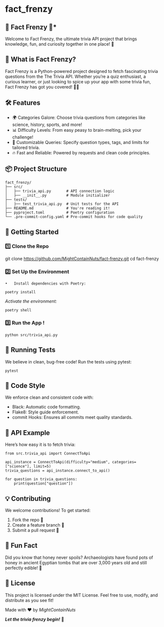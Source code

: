 # fact_frenzy
## 🎉 Fact Frenzy 🎉*

Welcome to Fact Frenzy, the ultimate trivia API project that brings knowledge, fun, and curiosity together in one place! 🚀

## 🌟 What is Fact Frenzy?

Fact Frenzy is a Python-powered project designed to fetch fascinating trivia questions from the The Trivia API. Whether you’re a quiz enthusiast, a curious learner, or just looking to spice up your app with some trivia fun, Fact Frenzy has got you covered! 🧠✨

## 🛠️ Features

- 🌍 Categories Galore: Choose trivia questions from categories like science, history, sports, and more!
- 📊 Difficulty Levels: From easy peasy to brain-melting, pick your challenge!
- 🎯 Customizable Queries: Specify question types, tags, and limits for tailored trivia.
- 🔥 Fast and Reliable: Powered by requests and clean code principles.

## 📦 Project Structure
```
fact_frenzy/
├── src/
│   ├── trivia_api.py       # API connection logic
│   ├── __init__.py         # Module initializer
├── tests/
│   ├── test_trivia_api.py  # Unit tests for the API
├── README.md               # You're reading it!
├── pyproject.toml          # Poetry configuration
└── .pre-commit-config.yaml # Pre-commit hooks for code quality
```

## 🚀 Getting Started

### 1️⃣ Clone the Repo

git clone https://github.com/MightContainNuts/fact-frenzy.git
cd fact-frenzy

### 2️⃣ Set Up the Environment
	•	Install dependencies with Poetry:

```poetry install```


_Activate the environment:_

```poetry shell```



### 3️⃣ Run the App !

```python src/trivia_api.py```

## 🧪 Running Tests

We believe in clean, bug-free code! Run the tests using pytest:

```pytest```

## 🎨 Code Style

We enforce clean and consistent code with:
- Black: Automatic code formatting.
- Flake8: Style guide enforcement.
- commit Hooks: Ensures all commits meet quality standards.

## 🤖 API Example

Here’s how easy it is to fetch trivia:
```
from src.trivia_api import ConnectToApi

api_instance = ConnectToApi(difficulty="medium", categories=["science"], limit=5)
trivia_questions = api_instance.connect_to_api()

for question in trivia_questions:
    print(question["question"])
```

## 💡 Contributing

We welcome contributions! To get started:
1. Fork the repo 🍴
2. Create a feature branch 🌿
3. Submit a pull request 🚀

## 🎉 Fun Fact

Did you know that honey never spoils? Archaeologists have found pots of honey in ancient Egyptian tombs that are over 3,000 years old and still perfectly edible! 🍯

## 📜 License

This project is licensed under the MIT License. Feel free to use, modify, and distribute as you see fit!

Made with ❤️ by _MightContainNuts_

**_Let the trivia frenzy begin!_** 🎊
